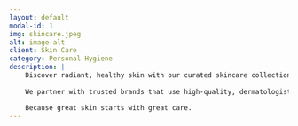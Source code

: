```yaml
---
layout: default
modal-id: 1
img: skincare.jpeg
alt: image-alt
client: Skin Care
category: Personal Hygiene
description: | 
    Discover radiant, healthy skin with our curated skincare collection. From daily essentials to targeted treatments, our products are designed to nourish, protect, and rejuvenate every skin type. Whether you're tackling dryness, breakouts, signs of aging, or just looking to maintain a natural glow, we've got something for everyone.
    
    We partner with trusted brands that use high-quality, dermatologist-approved ingredients—ensuring your skin gets the care it deserves. Explore cleansers, moisturizers, serums, sunscreens, and more, all crafted to elevate your skincare routine.

    Because great skin starts with great care.
---
```

